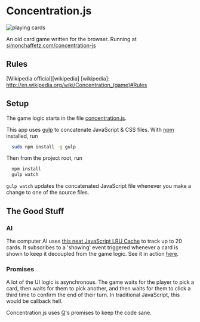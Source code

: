 # Concentration.js

![playing cards](http://academicadvancement.org/wp-content/uploads/2013/08/card-games.jpg)

An old card game written for the browser.
Running at [simonchaffetz.com/concentration-js][live demo]

[live demo]: http://www.simonchaffetz.com/concentration-js

## Rules

[Wikipedia official][wikipedia]
[wikipedia]: http://en.wikipedia.org/wiki/Concentration_(game)#Rules

## Setup

The game logic starts in the file [concentration.js][concentration.js].

[concentration.js]: js/dev/concentration.js

This app uses [gulp][gulp] to concatenate JavaScript & CSS files. With
[npm][npm] installed, run

```bash
  sudo npm install -g gulp
```

Then from the project root, run


```bash
  npm install
  gulp watch
```

`gulp watch` updates the concatenated JavaScript file whenever you make a change
to one of the source files.

[gulp]: http://gulpjs.com/
[npm]: https://www.npmjs.com/

## The Good Stuff

### AI

The computer AI uses [this neat JavaScript LRU Cache][lru cache] to track up to
20 cards. It subscribes to a 'showing' event triggered whenever a card is shown
to keep it decoupled from the game logic. See it in action [here][watch cards].

[lru cache]: https://github.com/rsms/js-lru
[watch cards]: https://github.com/7imon7ays/concentration-js/blob/master/js/dev/computer_player.js

### Promises

A lot of the UI logic is asynchronous. The game waits for the player to pick a
card, then waits for them to pick another, and then waits for them to click a
third time to confirm the end of their turn. In traditional JavaScript, this
would be callback hell.

Concentration.js uses [Q][q]'s promises to keep the code sane.

[q]: https://github.com/kriskowal/q


